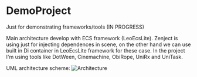 # DemoProject
Just for demonstrating frameworks/tools (IN PROGRESS)

Main architecture develop with ECS framework (LeoEcsLite). Zenject is using just for injecting dependences in scene, 
on the other hand we can use built in Di container in LeoEcsLite framework for these case. 
In the project I'm using tools like DotWeen, Cinemachine, ObiRope, UniRx and UniTask. 

UML architecture scheme:
![Architecture](https://user-images.githubusercontent.com/73941605/196649740-39ca4df6-85fe-4390-bde2-504ce230a315.png)
